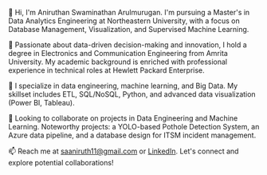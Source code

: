 👋 Hi, I'm Aniruthan Swaminathan Arulmurugan. I'm pursuing a Master's in Data Analytics Engineering at Northeastern University, with a focus on Database Management, Visualization, and Supervised Machine Learning.

👀 Passionate about data-driven decision-making and innovation, I hold a degree in Electronics and Communication Engineering from Amrita University. My academic background is enriched with professional experience in technical roles at Hewlett Packard Enterprise.

🌱 I specialize in data engineering, machine learning, and Big Data. My skillset includes ETL, SQL/NoSQL, Python, and advanced data visualization (Power BI, Tableau).

💞️ Looking to collaborate on projects in Data Engineering and Machine Learning. Noteworthy projects: a YOLO-based Pothole Detection System, an Azure data pipeline, and a database design for ITSM incident management.

📫 Reach me at saaniruth11@gmail.com or [LinkedIn](https://www.linkedin.com/in/aniruthan07/). Let's connect and explore potential collaborations!
